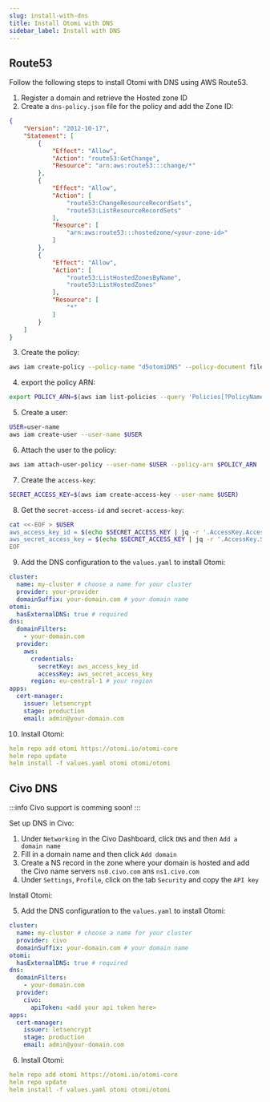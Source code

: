 ```yaml
---
slug: install-with-dns
title: Install Otomi with DNS
sidebar_label: Install with DNS
---
```


## Route53

Follow the following steps to install Otomi with DNS using AWS Route53.

1. Register a domain and retrieve the Hosted zone ID
2. Create a `dns-policy.json` file for the policy and add the Zone ID:

```json
{
    "Version": "2012-10-17",
    "Statement": [
        {
            "Effect": "Allow",
            "Action": "route53:GetChange",
            "Resource": "arn:aws:route53:::change/*"
        },
        {
            "Effect": "Allow",
            "Action": [
                "route53:ChangeResourceRecordSets",
                "route53:ListResourceRecordSets"
            ],
            "Resource": [
                "arn:aws:route53:::hostedzone/<your-zone-id>"
            ]
        },
        {
            "Effect": "Allow",
            "Action": [
                "route53:ListHostedZonesByName",
                "route53:ListHostedZones"
            ],
            "Resource": [
                "*"
            ]
        }
    ]
}
```

3. Create the policy:

```bash
aws iam create-policy --policy-name "d5otomiDNS" --policy-document file://dns-policy.json
```

4. export the policy ARN:

```bash
export POLICY_ARN=$(aws iam list-policies --query 'Policies[?PolicyName==`<policy-name>`].Arn' --output text)
```

5. Create a user:

```bash
USER=user-name
aws iam create-user --user-name $USER
```

6. Attach the user to the policy:

```bash
aws iam attach-user-policy --user-name $USER --policy-arn $POLICY_ARN
```

7. Create the `access-key`:

```bash
SECRET_ACCESS_KEY=$(aws iam create-access-key --user-name $USER)
```

8. Get the `secret-access-id` and `secret-access-key`:

```bash
cat <<-EOF > $USER
aws_access_key_id = $(echo $SECRET_ACCESS_KEY | jq -r '.AccessKey.AccessKeyId')
aws_secret_access_key = $(echo $SECRET_ACCESS_KEY | jq -r '.AccessKey.SecretAccessKey')
EOF
```

9. Add the DNS configuration to the `values.yaml` to install Otomi:

```yaml
cluster:
  name: my-cluster # choose a name for your cluster
  provider: your-provider
  domainSuffix: your-domain.com # your domain name
otomi:
  hasExternalDNS: true # required
dns:
  domainFilters: 
    - your-domain.com
  provider:
    aws:
      credentials:
        secretKey: aws_access_key_id
        accessKey: aws_secret_access_key
      region: eu-central-1 # your region
apps:
  cert-manager:
    issuer: letsencrypt
    stage: production
    email: admin@your-domain.com
```

10. Install Otomi:

```yaml
helm repo add otomi https://otomi.io/otomi-core
helm repo update
helm install -f values.yaml otomi otomi/otomi
```

## Civo DNS

:::info
Civo support is comming soon!
:::

Set up DNS in Civo:

1. Under `Networking` in the Civo Dashboard, click `DNS` and then `Add a domain name`
2. Fill in a domain name and then click `Add domain`
3. Create a NS record in the zone where your domain is hosted and add the Civo name servers `ns0.civo.com` ans `ns1.civo.com`
4. Under `Settings`, `Profile`, click on the tab `Security` and copy the `API key`

Install Otomi:

5. Add the DNS configuration to the `values.yaml` to install Otomi:

```yaml
cluster:
  name: my-cluster # choose a name for your cluster
  provider: civo
  domainSuffix: your-domain.com # your domain name
otomi:
  hasExternalDNS: true # required
dns:
  domainFilters: 
    - your-domain.com
  provider:
    civo:
      apiToken: <add your api token here>
apps:
  cert-manager:
    issuer: letsencrypt
    stage: production
    email: admin@your-domain.com
```

6. Install Otomi:

```yaml
helm repo add otomi https://otomi.io/otomi-core
helm repo update
helm install -f values.yaml otomi otomi/otomi
```